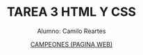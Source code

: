 <div align="center">
  
  # TAREA 3 HTML Y CSS
  <p>Alumno: Camilo Reartes</p>
  <a href="https://recamfx.github.io/Tarea-3-HTML-CSS-Reartes/">CAMPEONES (PAGINA WEB)</a>
</div>

